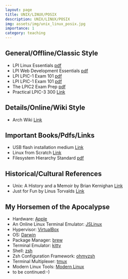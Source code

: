 ```yaml
---
layout: page
title: UNIX/LINUX/POSIX
description: UNIX/LINUX/POSIX
img: assets/img/unix_linux_posix.jpg
importance: 1
category: teaching
---
```


## General/Offline/Classic Style
* LPI Linux Essentials [pdf](https://learning.lpi.org/pdfstore/LPI-Learning-Material-010-160-en.pdf)  
* LPI Web Development Essentials [pdf](https://learning.lpi.org/pdfstore/LPI-Learning-Material-030-100-en.pdf)  
* LPI LPIC-1 Exam 101 [pdf](https://learning.lpi.org/pdfstore/LPI-Learning-Material-101-500-en.pdf)  
* LPI LPIC-1 Exam 101 [pdf](https://learning.lpi.org/pdfstore/LPI-Learning-Material-102-500-en.pdf)  
* The LPIC2 Exam Prep [pdf](https://lpic2book.github.io/src/pdf/lpic2book.pdf)  
* Practical LPIC-3 300 [Link](https://link.springer.com/book/10.1007/978-1-4842-4473-9)  

## Details/Online/Wiki Style
* Arch Wiki [Link](https://wiki.archlinux.org/)  

## Important Books/Pdfs/Links
* USB flash installation medium [Link](https://wiki.archlinux.org/title/USB_flash_installation_medium)  
* Linux from Scratch [Link](https://www.linuxfromscratch.org/lfs/downloads/stable/LFS-BOOK-11.2.pdf)  
* Filesystem Hierarchy Standard [pdf](https://refspecs.linuxfoundation.org/FHS_3.0/fhs-3.0.pdf)  

## Historical/Cultural References
* Unix: A History and a Memoir by Brian Kernighan [Link](https://www.cs.princeton.edu/~bwk/memoir.html)  
* Just for Fun by Linus Torvalds [Link](HarperCollins)  

## My Horsemen of the Apocalypse
* Hardware: [Apple](https://www.apple.com/mac/)
* An Online Linux Terminal Emulator: [JSLinux](https://bellard.org/jslinux/)      
* Hypervisor: [VirtualBox](https://www.virtualbox.org/)  
* OS: [Darwin](https://github.com/apple/darwin-xnu)  
* Package Manager: [brew](https://brew.sh/)  
* Terminal Emulator: [kitty](https://sw.kovidgoyal.net/kitty/)  
* Shell: [zsh](https://www.zsh.org/)  
* Zsh Configuration Framework: [ohmyzsh](https://ohmyz.sh/)  
* Terminal Multiplexer: [tmux](https://github.com/tmux)  
* Modern Linux Tools: [Modern Linux](https://github.com/ibraheemdev/modern-unix)  
* to be continued:-)


